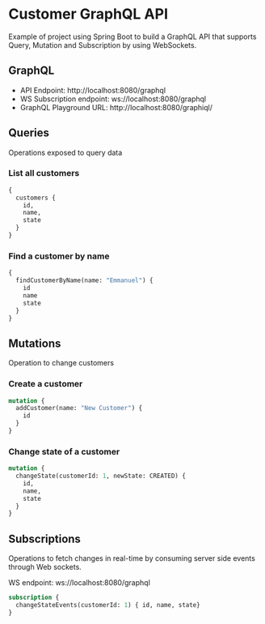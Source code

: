 # Customer GraphQL API

Example of project using Spring Boot to build a GraphQL API that supports Query, Mutation and Subscription by using WebSockets.

## GraphQL 

- API Endpoint: http://localhost:8080/graphql
- WS Subscription endpoint: ws://localhost:8080/graphql
- GraphQL Playground URL: http://localhost:8080/graphiql/

## Queries

Operations exposed to query data

### List all customers
```graphql
{
  customers {
    id,
    name,
    state
  }
}
```

### Find a customer by name
```graphql
{
  findCustomerByName(name: "Emmanuel") {
    id
    name
    state
  }
}
```
## Mutations

Operation to change customers

### Create a customer
```graphql
mutation {
  addCustomer(name: "New Customer") {
    id
  }
}
```

### Change state of a customer
```graphql
mutation {
  changeState(customerId: 1, newState: CREATED) {
    id,
    name,
    state
  }
}
```

## Subscriptions

Operations to fetch changes in real-time by consuming server side events through Web sockets.

WS endpoint: ws://localhost:8080/graphql

```graphql
subscription {
  changeStateEvents(customerId: 1) { id, name, state}
}
```